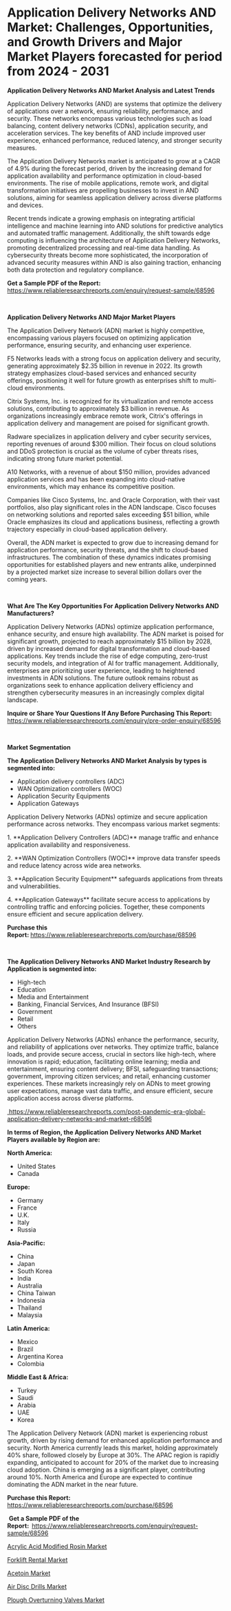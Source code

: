 <p><h1>Application Delivery Networks AND Market: Challenges, Opportunities, and Growth Drivers and Major Market Players forecasted for period from 2024 - 2031</h1></p><p><strong>Application Delivery Networks AND Market Analysis and Latest Trends</strong></p>
<p><p>Application Delivery Networks (AND) are systems that optimize the delivery of applications over a network, ensuring reliability, performance, and security. These networks encompass various technologies such as load balancing, content delivery networks (CDNs), application security, and acceleration services. The key benefits of AND include improved user experience, enhanced performance, reduced latency, and stronger security measures.</p><p>The Application Delivery Networks market is anticipated to grow at a CAGR of 4.9% during the forecast period, driven by the increasing demand for application availability and performance optimization in cloud-based environments. The rise of mobile applications, remote work, and digital transformation initiatives are propelling businesses to invest in AND solutions, aiming for seamless application delivery across diverse platforms and devices.</p><p>Recent trends indicate a growing emphasis on integrating artificial intelligence and machine learning into AND solutions for predictive analytics and automated traffic management. Additionally, the shift towards edge computing is influencing the architecture of Application Delivery Networks, promoting decentralized processing and real-time data handling. As cybersecurity threats become more sophisticated, the incorporation of advanced security measures within AND is also gaining traction, enhancing both data protection and regulatory compliance.</p></p>
<p><strong>Get a Sample PDF of the Report:&nbsp;</strong> <a href="https://www.reliableresearchreports.com/enquiry/request-sample/68596?utm_campaign=38&utm_medium=2&utm_source=Github&utm_content=ia&utm_term=31102024&utm_id=application-delivery-networks-and">https://www.reliableresearchreports.com/enquiry/request-sample/68596</a></p>
<p>&nbsp;</p>
<p><strong>Application Delivery Networks AND Major Market Players</strong></p>
<p><p>The Application Delivery Network (ADN) market is highly competitive, encompassing various players focused on optimizing application performance, ensuring security, and enhancing user experience.</p><p>F5 Networks leads with a strong focus on application delivery and security, generating approximately $2.35 billion in revenue in 2022. Its growth strategy emphasizes cloud-based services and enhanced security offerings, positioning it well for future growth as enterprises shift to multi-cloud environments.</p><p>Citrix Systems, Inc. is recognized for its virtualization and remote access solutions, contributing to approximately $3 billion in revenue. As organizations increasingly embrace remote work, Citrix's offerings in application delivery and management are poised for significant growth.</p><p>Radware specializes in application delivery and cyber security services, reporting revenues of around $300 million. Their focus on cloud solutions and DDoS protection is crucial as the volume of cyber threats rises, indicating strong future market potential.</p><p>A10 Networks, with a revenue of about $150 million, provides advanced application services and has been expanding into cloud-native environments, which may enhance its competitive position.</p><p>Companies like Cisco Systems, Inc. and Oracle Corporation, with their vast portfolios, also play significant roles in the ADN landscape. Cisco focuses on networking solutions and reported sales exceeding $51 billion, while Oracle emphasizes its cloud and applications business, reflecting a growth trajectory especially in cloud-based application delivery.</p><p>Overall, the ADN market is expected to grow due to increasing demand for application performance, security threats, and the shift to cloud-based infrastructures. The combination of these dynamics indicates promising opportunities for established players and new entrants alike, underpinned by a projected market size increase to several billion dollars over the coming years.</p></p>
<p>&nbsp;</p>
<p><strong>What Are The Key Opportunities For Application Delivery Networks AND Manufacturers?</strong></p>
<p><p>Application Delivery Networks (ADNs) optimize application performance, enhance security, and ensure high availability. The ADN market is poised for significant growth, projected to reach approximately $15 billion by 2028, driven by increased demand for digital transformation and cloud-based applications. Key trends include the rise of edge computing, zero-trust security models, and integration of AI for traffic management. Additionally, enterprises are prioritizing user experience, leading to heightened investments in ADN solutions. The future outlook remains robust as organizations seek to enhance application delivery efficiency and strengthen cybersecurity measures in an increasingly complex digital landscape.</p></p>
<p><strong>Inquire or Share Your Questions If Any Before Purchasing This Report:</strong> <a href="https://www.reliableresearchreports.com/enquiry/pre-order-enquiry/68596?utm_campaign=38&utm_medium=2&utm_source=Github&utm_content=ia&utm_term=31102024&utm_id=application-delivery-networks-and">https://www.reliableresearchreports.com/enquiry/pre-order-enquiry/68596</a></p>
<p>&nbsp;</p>
<p><strong>Market Segmentation</strong></p>
<p><strong>The Application Delivery Networks AND Market Analysis by types is segmented into:</strong></p>
<p><ul><li>Application delivery controllers (ADC)</li><li>WAN Optimization controllers (WOC)</li><li>Application Security Equipments</li><li>Application Gateways</li></ul></p>
<p><p>Application Delivery Networks (ADNs) optimize and secure application performance across networks. They encompass various market segments: </p><p>1. **Application Delivery Controllers (ADC)** manage traffic and enhance application availability and responsiveness.</p><p>2. **WAN Optimization Controllers (WOC)** improve data transfer speeds and reduce latency across wide area networks.</p><p>3. **Application Security Equipment** safeguards applications from threats and vulnerabilities.</p><p>4. **Application Gateways** facilitate secure access to applications by controlling traffic and enforcing policies. Together, these components ensure efficient and secure application delivery.</p></p>
<p><strong>Purchase this Report:&nbsp;</strong><a href="https://www.reliableresearchreports.com/purchase/68596?utm_campaign=38&utm_medium=2&utm_source=Github&utm_content=ia&utm_term=31102024&utm_id=application-delivery-networks-and">https://www.reliableresearchreports.com/purchase/68596</a></p>
<p>&nbsp;</p>
<p><strong>The Application Delivery Networks AND Market Industry Research by Application is segmented into:</strong></p>
<p><ul><li>High-tech</li><li>Education</li><li>Media and Entertainment</li><li>Banking, Financial Services, And Insurance (BFSI)</li><li>Government</li><li>Retail</li><li>Others</li></ul></p>
<p><p>Application Delivery Networks (ADNs) enhance the performance, security, and reliability of applications over networks. They optimize traffic, balance loads, and provide secure access, crucial in sectors like high-tech, where innovation is rapid; education, facilitating online learning; media and entertainment, ensuring content delivery; BFSI, safeguarding transactions; government, improving citizen services; and retail, enhancing customer experiences. These markets increasingly rely on ADNs to meet growing user expectations, manage vast data traffic, and ensure efficient, secure application access across diverse platforms.</p></p>
<p><a href="https://www.reliableresearchreports.com/post-pandemic-era-global-application-delivery-networks-and-market-r68596?utm_campaign=38&utm_medium=2&utm_source=Github&utm_content=ia&utm_term=31102024&utm_id=application-delivery-networks-and">&nbsp;https://www.reliableresearchreports.com/post-pandemic-era-global-application-delivery-networks-and-market-r68596</a></p>
<p><strong>In terms of Region, the Application Delivery Networks AND Market Players available by Region are:</strong></p>
<p>
    <p> <strong> North America: </strong>
        <ul>
            <li>United States</li>
            <li>Canada</li>
        </ul>
        </p> 
    <p> <strong> Europe: </strong>
        <ul>
            <li>Germany</li>
            <li>France</li>
            <li>U.K.</li>
            <li>Italy</li>
            <li>Russia</li>
        </ul>
        </p> 
    <p> <strong> Asia-Pacific: </strong>
        <ul>
            <li>China</li>
            <li>Japan</li>
            <li>South Korea</li>
            <li>India</li>
            <li>Australia</li>
            <li>China Taiwan</li>
            <li>Indonesia</li>
            <li>Thailand</li>
            <li>Malaysia</li>
        </ul>
        </p> 
    <p> <strong> Latin America: </strong>
        <ul>
            <li>Mexico</li>
            <li>Brazil</li>
            <li>Argentina Korea</li>
            <li>Colombia</li>
        </ul>
        </p> 
    <p> <strong> Middle East & Africa: </strong>
        <ul>
            <li>Turkey</li>
            <li>Saudi</li>
            <li>Arabia</li>
            <li>UAE</li>
            <li>Korea</li>
        </ul>
    </p>
    </p>
<p><p>The Application Delivery Network (ADN) market is experiencing robust growth, driven by rising demand for enhanced application performance and security. North America currently leads this market, holding approximately 40% share, followed closely by Europe at 30%. The APAC region is rapidly expanding, anticipated to account for 20% of the market due to increasing cloud adoption. China is emerging as a significant player, contributing around 10%. North America and Europe are expected to continue dominating the ADN market in the near future.</p></p>
<p><strong>Purchase this Report: </strong><a href="https://www.reliableresearchreports.com/purchase/68596?utm_campaign=38&utm_medium=2&utm_source=Github&utm_content=ia&utm_term=31102024&utm_id=application-delivery-networks-and">https://www.reliableresearchreports.com/purchase/68596</a></p>
<p>&nbsp;<strong>Get a Sample PDF of the Report:&nbsp;&nbsp;</strong><a href="https://www.reliableresearchreports.com/enquiry/request-sample/68596?utm_campaign=38&utm_medium=2&utm_source=Github&utm_content=ia&utm_term=31102024&utm_id=application-delivery-networks-and">https://www.reliableresearchreports.com/enquiry/request-sample/68596</a></p>
<p><strong></strong></p>
<p><p><a href="https://github.com/MegiMusaj575/Market-Research-Report-List-1/blob/main/acrylic-acid-modified-rosin-market.md?utm_campaign=38&utm_medium=2&utm_source=Github&utm_content=ia&utm_term=31102024&utm_id=application-delivery-networks-and">Acrylic Acid Modified Rosin Market</a></p><p><a href="https://www.linkedin.com/pulse/forklift-rental-market-global-insights-sales-trends-2024-2031-6lyic?utm_campaign=38&utm_medium=2&utm_source=Github&utm_content=ia&utm_term=31102024&utm_id=application-delivery-networks-and">Forklift Rental Market</a></p><p><a href="https://github.com/jennyt6m/Market-Research-Report-List-1/blob/main/acetoin-market.md?utm_campaign=38&utm_medium=2&utm_source=Github&utm_content=ia&utm_term=31102024&utm_id=application-delivery-networks-and">Acetoin Market</a></p><p><a href="https://issuu.com/reportprime-2/docs/air-disc-drills-market-size-2030.pp_269f6b348e25c7?utm_campaign=38&utm_medium=2&utm_source=Github&utm_content=ia&utm_term=31102024&utm_id=application-delivery-networks-and">Air Disc Drills Market</a></p><p><a href="https://issuu.com/reportprime-2/docs/plough-overturning-valves-market-si_5c515dd8538117?utm_campaign=38&utm_medium=2&utm_source=Github&utm_content=ia&utm_term=31102024&utm_id=application-delivery-networks-and">Plough Overturning Valves Market</a></p></p>